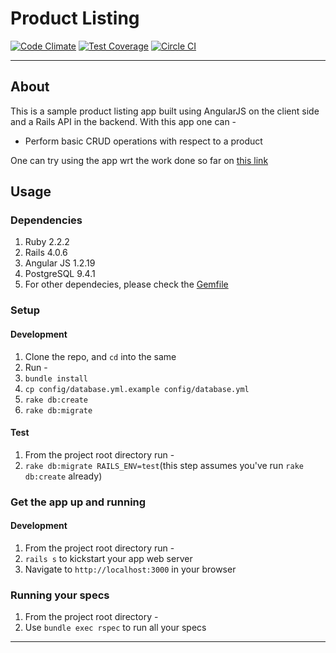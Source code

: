 # Product Listing

[![Code Climate](https://codeclimate.com/github/boddhisattva/product-listing/badges/gpa.svg)](https://codeclimate.com/github/boddhisattva/product-listing) [![Test Coverage](https://codeclimate.com/github/boddhisattva/product-listing/badges/coverage.svg)](https://codeclimate.com/github/boddhisattva/product-listing/coverage) [![Circle CI](https://circleci.com/gh/boddhisattva/product-listing.svg?style=svg)](https://circleci.com/gh/boddhisattva/product-listing)

<hr />

## About

This is a sample product listing app built using AngularJS on the client side and a Rails API in the backend. With this app one can -
* Perform basic CRUD operations with respect to a product

One can try using the app wrt the work done so far on [this link][app website link]

## Usage

### Dependencies

1. Ruby 2.2.2
2. Rails 4.0.6
3. Angular JS 1.2.19
4. PostgreSQL 9.4.1
5. For other dependecies, please check the [Gemfile][gemfile]

### Setup

#### Development
1. Clone the repo, and `cd` into the same
2. Run -
 1. `bundle install`
 2. `cp config/database.yml.example config/database.yml`
 3. `rake db:create`
 4. `rake db:migrate`

#### Test
1. From the project root directory run -
 1. `rake db:migrate RAILS_ENV=test`(this step assumes you've run `rake db:create` already)

### Get the app up and running

#### Development
1. From the project root directory run -
 1. `rails s` to kickstart your app web server
 2. Navigate to `http://localhost:3000` in your browser

### Running your specs
1. From the project root directory -
 1. Use `bundle exec rspec` to run all your specs

<hr />

[gemfile]: https://github.com/boddhisattva/product-listing/blob/master/Gemfile
[app website link]: http://product-listing.herokuapp.com